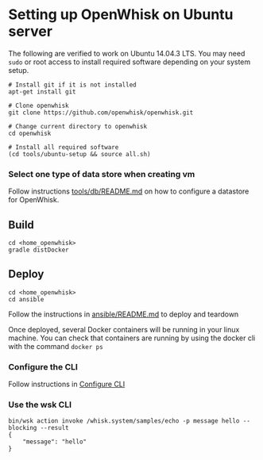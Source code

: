 # Setting up OpenWhisk on Ubuntu server

The following are verified to work on Ubuntu 14.04.3 LTS. You may need `sudo` or root access to install required software depending on your system setup.

  ```
  # Install git if it is not installed
  apt-get install git

  # Clone openwhisk
  git clone https://github.com/openwhisk/openwhisk.git
  
  # Change current directory to openwhisk
  cd openwhisk

  # Install all required software
  (cd tools/ubuntu-setup && source all.sh)
  ```

### Select one type of data store when creating vm
Follow instructions [tools/db/README.md](../db/README.md) on how to configure a datastore for OpenWhisk.

## Build

  ```
  cd <home_openwhisk>
  gradle distDocker
  ```

## Deploy

  ```
  cd <home_openwhisk>
  cd ansible
  ```

Follow the instructions in [ansible/README.md](../../ansible/README.md) to deploy and teardown

Once deployed, several Docker containers will be running in your linux machine.
You can check that containers are running by using the docker cli with the command  `docker ps`

### Configure the CLI
Follow instructions in [Configure CLI](../../README.md#configure-cli)

### Use the wsk CLI
```
bin/wsk action invoke /whisk.system/samples/echo -p message hello --blocking --result
{
    "message": "hello"
}
```

